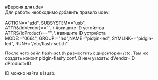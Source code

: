 #Версия для udev <br />
Для работы необходимо добавить правило udev:<br />
<br >
ACTION=="add", SUBSYSTEM=="usb",<br />
ATTRS{idVendor}=="", \ #впишите ID устойства <br />
ATTRS{idProduct}=="", \ #впишите ID устройста <br />
MODE:="0664", GROUP:="led",NAME="pidgin-led", SYMLINK+="pidgin-led", RUN+="/etc/flash-set.sh"<br />

После чего файл flash-set.sh разместить в директории /etc. Там же создать конфиг pidgin-flashy.conf. 
В нем указать:
dVendor=ID
dProduct=ID

ID можно найти в lsusb.
